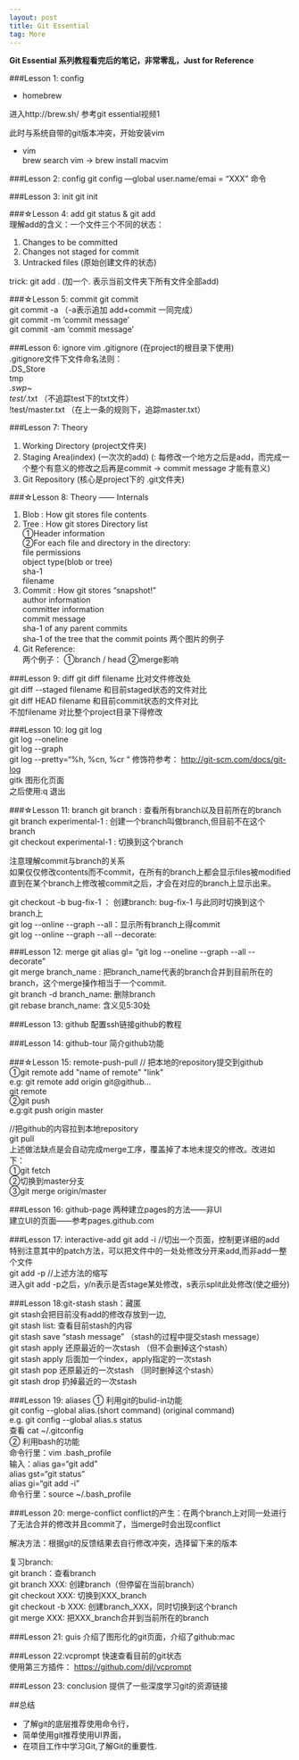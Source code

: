 ```yaml
---
layout: post
title: Git Essential
tag: More
---
```


**Git Essential 系列教程看完后的笔记，非常零乱，Just for Reference <br>**

###Lesson 1: config
+ homebrew <br>

进入http://brew.sh/  参考git essential视频1   <br>

此时与系统自带的git版本冲突，开始安装vim <br>

+ vim <br>
brew search vim -> brew install macvim

###Lesson 2: config
git config —global user.name/emai = “XXX”   命令 <br>


###Lesson 3: init
git init <br> 

###☆Lesson 4: add
git status & git add <br>
理解add的含义：一个文件三个不同的状态： <br>
1. Changes to be committed<br>
2. Changes not staged for commit <br>
3. Untracked files (原始创建文件的状态) <br>

trick:
git add .  (加一个. 表示当前文件夹下所有文件全部add)

###☆Lesson 5: commit
git commit <br>
git commit -a （-a表示追加 add+commit 一同完成）<br>
git commit -m ‘commit message’<br>
git commit -am ‘commit message’<br>

###Lesson 6: ignore
vim .gitignore (在project的根目录下使用) <br>
.gitignore文件下文件命名法则：<br>
.DS_Store<br>
tmp<br>
*.swp~<br>
test/*.txt （不追踪test下的txt文件）<br>
!test/master.txt  （在上一条的规则下，追踪master.txt）<br>

###Lesson 7: Theory
1. Working Directory (project文件夹) <br>
2. Staging Area(index) (一次次的add) (: 每修改一个地方之后是add，而完成一个整个有意义的修改之后再是commit -> commit message 才能有意义) <br>
3. Git Repository (核心是project下的 .git文件夹) <br>

###☆Lesson 8: Theory —— Internals
1. Blob : How git stores file contents  <br>
2. Tree : How git stores Directory list <br>
              ①Header information<br>
              ②For each file and directory in the directory:<br>
                  file permissions <br>
                  object type(blob or tree)<br>
                  sha-1<br>
                  filename<br>
3. Commit : How git stores “snapshot!”<br>
               author information<br>
               committer information<br>
               commit message<br>
               sha-1 of any parent commits<br>
               sha-1 of the tree that the commit points
     两个图片的例子<br>
4. Git Reference:<br>
     两个例子： ①branch / head
                        ②merge影响<br>

###Lesson 9: diff
git diff  filename     比对文件修改处<br>
git diff --staged filename   和目前staged状态的文件对比<br>
git diff HEAD filename   和目前commit状态的文件对比<br>
不加filename 对比整个project目录下得修改<br>

###Lesson 10: log
git log<br> 
git log --oneline<br>
git log --graph<br>
git log --pretty=“%h, %cn, %cr “  修饰符参考： http://git-scm.com/docs/git-log<br>
gitk 图形化页面<br>
之后使用:q 退出<br>

###☆Lesson 11: branch
git branch  : 查看所有branch以及目前所在的branch<br>
git branch experimental-1  : 创建一个branch叫做branch,但目前不在这个branch<br>
git checkout experimental-1 : 切换到这个branch<br>

注意理解commit与branch的关系<br>
如果仅仅修改contents而不commit，在所有的branch上都会显示files被modified<br>
直到在某个branch上修改被commit之后，才会在对应的branch上显示出来。<br>

git checkout -b bug-fix-1 ： 创建branch: bug-fix-1 与此同时切换到这个branch上<br>
git log --online --graph --all：显示所有branch上得commit<br>
git log --online --graph --all --decorate: <br>

###Lesson 12:  merge
git alias gl= “git log --oneline --graph --all --decorate”<br>
git merge branch_name : 把branch_name代表的branch合并到目前所在的branch，这个merge操作相当于一个commit.<br>
git branch -d branch_name: 删除branch<br>
git rebase branch_name: 含义见5:30处<br>

###Lesson 13: github
配置ssh链接github的教程

###Lesson 14: github-tour
简介github功能

###☆Lesson 15: remote-push-pull
// 把本地的repository提交到github <br>
①git remote add "name of remote" "link"
     <br>e.g: git remote add origin git@github...<br>
git remote <br>
②git push <name of remote> <name of branch><br>
     e.g:git push origin master

//把github的内容拉到本地repository <br>
git pull <br>
上述做法缺点是会自动完成merge工序，覆盖掉了本地未提交的修改。改进如下：<br>
①git fetch<br>
②切换到master分支<br>
③git merge origin/master<br>

###Lesson 16: github-page
两种建立pages的方法——非UI<br>
建立UI的页面——参考pages.github.com<br>

###Lesson 17: interactive-add
git add -i //切出一个页面，控制更详细的add<br>
     特别注意其中的patch方法，可以把文件中的一处处修改分开来add,而非add一整个文件<br>
git add -p //上述方法的缩写<br>
进入git add -p之后，y/n表示是否stage某处修改，s表示split此处修改(使之细分)<br>

###Lesson 18:git-stash
stash：藏匿<br>
git stash会把目前没有add的修改存放到一边,<br>
git stash list: 查看目前stash的内容<br>
git stash save “stash message” （stash的过程中提交stash message）<br>
git stash apply 还原最近的一次stash （但不会删掉这个stash）<br>
git stash apply 后面加一个index，apply指定的一次stash<br>
git stash pop 还原最近的一次stash （同时删掉这个stash）<br>
git stash drop 扔掉最近的一次stash<br>

###Lesson 19: aliases
① 利用git的bulid-in功能<br>
git config --global alias.(short command) (original command)<br>
e.g. git config --global alias.s status<br>
查看 cat ~/.gitconfig<br>
② 利用bash的功能<br>
     命令行里：vim .bash_profile<br>
     输入：alias ga=“git add”<br>
               alias gst=“git status”<br>
               alias gi=“git add -i”<br>
     命令行里：source ~/.bash_profile<br>

###Lesson 20: merge-conflict
conflict的产生：在两个branch上对同一处进行了无法合并的修改并且commit了，当merge时会出现conflict<br>

解决方法：根据git的反馈结果去自行修改冲突，选择留下来的版本<br>

复习branch:<br>
git branch：查看branch<br>
git branch XXX: 创建branch（但停留在当前branch）<br>
git checkout XXX: 切换到XXX_branch<br>
git checkout -b XXX: 创建branch_XXX，同时切换到这个branch<br>
git merge XXX: 把XXX_branch合并到当前所在的branch<br>

###Lesson 21: guis
介绍了图形化的git页面，介绍了github:mac
 
###Lesson 22:vcprompt
快速查看目前的git状态<br>
使用第三方插件： https://github.com/djl/vcprompt<br>

###Lesson 23: conclusion
提供了一些深度学习git的资源链接


##总结

* 了解git的底层推荐使用命令行，<br>
* 简单使用git推荐使用UI界面，<br>
* 在项目工作中学习Git,了解Git的重要性.<br>



 
 

 
